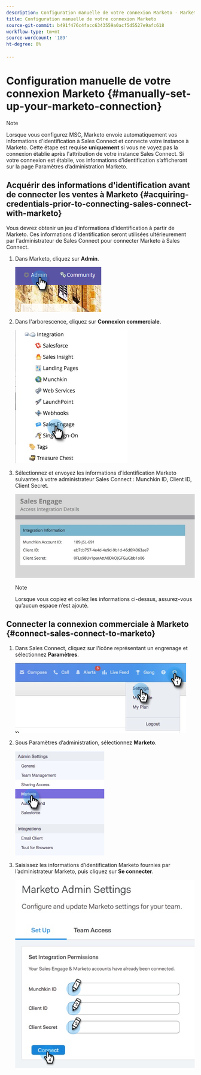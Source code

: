 ```yaml
---
description: Configuration manuelle de votre connexion Marketo - Marketo Docs - Documentation du produit
title: Configuration manuelle de votre connexion Marketo
source-git-commit: b491f476c4facc6343559a0acf5d5527e9afc618
workflow-type: tm+mt
source-wordcount: '189'
ht-degree: 0%

---
```


# Configuration manuelle de votre connexion Marketo {#manually-set-up-your-marketo-connection}

>[!NOTE]
>
>Lorsque vous configurez MSC, Marketo envoie automatiquement vos informations d&#39;identification à Sales Connect et connecte votre instance à Marketo. Cette étape est requise **uniquement** si vous ne voyez pas la connexion établie après l&#39;attribution de votre instance Sales Connect. Si votre connexion est établie, vos informations d’identification s’afficheront sur la page Paramètres d’administration Marketo.

## Acquérir des informations d&#39;identification avant de connecter les ventes à Marketo {#acquiring-credentials-prior-to-connecting-sales-connect-with-marketo}

Vous devrez obtenir un jeu d&#39;informations d&#39;identification à partir de Marketo. Ces informations d&#39;identification seront utilisées ultérieurement par l&#39;administrateur de Sales Connect pour connecter Marketo à Sales Connect.

1. Dans Marketo, cliquez sur **Admin**.

   ![](assets/manually-set-up-your-marketo-connection-1.png)

1. Dans l&#39;arborescence, cliquez sur **Connexion commerciale**.

   ![](assets/manually-set-up-your-marketo-connection-2.png)

1. Sélectionnez et envoyez les informations d&#39;identification Marketo suivantes à votre administrateur Sales Connect : Munchkin ID, Client ID, Client Secret.

   ![](assets/manually-set-up-your-marketo-connection-3.jpg)

   >[!NOTE]
   >
   >Lorsque vous copiez et collez les informations ci-dessus, assurez-vous qu’aucun espace n’est ajouté.

## Connecter la connexion commerciale à Marketo {#connect-sales-connect-to-marketo}

1. Dans Sales Connect, cliquez sur l&#39;icône représentant un engrenage et sélectionnez **Paramètres**.

   ![](assets/manually-set-up-your-marketo-connection-4.png)

1. Sous Paramètres d’administration, sélectionnez **Marketo**.

   ![](assets/manually-set-up-your-marketo-connection-5.png)

1. Saisissez les informations d’identification Marketo fournies par l’administrateur Marketo, puis cliquez sur **Se connecter**.

   ![](assets/manually-set-up-your-marketo-connection-6.png)

